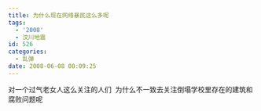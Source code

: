 ```yaml
---
title: 为什么现在网络暴民这么多呢
tags:
  - '2008'
  - 汶川地震
id: 526
categories:
  - 乱弹
date: 2008-06-08 00:09:25
---
```


对一个过气老女人这么关注的人们&nbsp; 为什么不一致去关注倒塌学校里存在的建筑和腐败问题呢